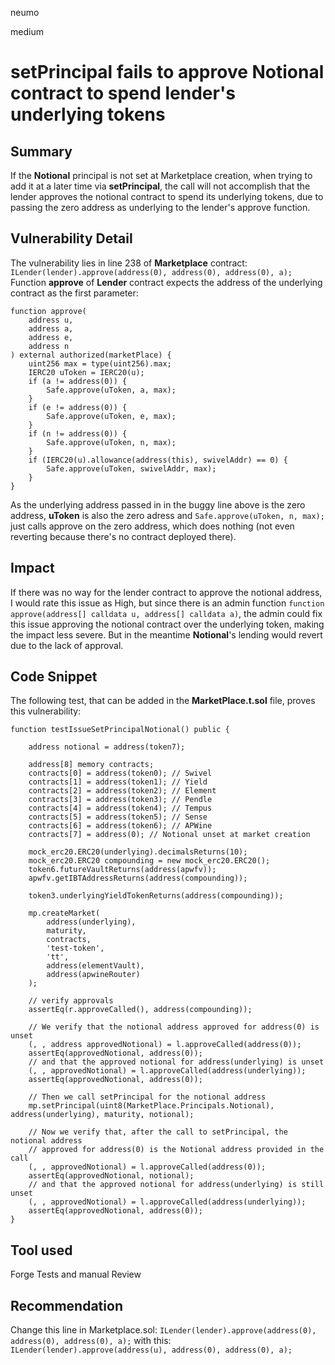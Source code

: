 neumo

medium

# setPrincipal fails to approve Notional contract to spend lender's underlying tokens

## Summary
If the **Notional** principal is not set at Marketplace creation, when trying to add it at a later time via **setPrincipal**, the call will not accomplish that the lender approves the notional contract to spend its underlying tokens,  due to passing the zero address as underlying to the lender's approve function.

## Vulnerability Detail
The vulnerability lies in line 238 of **Marketplace** contract:
`ILender(lender).approve(address(0), address(0), address(0), a);`
Function **approve** of **Lender** contract expects the address of the underlying contract as the first parameter:
```solidity
function approve(
	address u,
	address a,
	address e,
	address n
) external authorized(marketPlace) {
	uint256 max = type(uint256).max;
	IERC20 uToken = IERC20(u);
	if (a != address(0)) {
		Safe.approve(uToken, a, max);
	}
	if (e != address(0)) {
		Safe.approve(uToken, e, max);
	}
	if (n != address(0)) {
		Safe.approve(uToken, n, max);
	}
	if (IERC20(u).allowance(address(this), swivelAddr) == 0) {
		Safe.approve(uToken, swivelAddr, max);
	}
}
```
As the underlying address passed in in the buggy line above is the zero address, **uToken** is also the zero adress and `Safe.approve(uToken, n, max);` just calls approve on the zero address, which does nothing (not even reverting because there's no contract deployed there). 


## Impact
If there was no way for the lender contract to approve the notional address, I would rate this issue as High, but since there is an admin function `function approve(address[] calldata u, address[] calldata a)`, the admin could fix this issue approving the notional contract over the underlying token, making the impact less severe. But in the meantime **Notional**'s lending would revert due to the lack of approval.

## Code Snippet
The following test, that can be added in the **MarketPlace.t.sol** file, proves this vulnerability:
```solidity
function testIssueSetPrincipalNotional() public {

	address notional = address(token7);

	address[8] memory contracts;
	contracts[0] = address(token0); // Swivel
	contracts[1] = address(token1); // Yield
	contracts[2] = address(token2); // Element
	contracts[3] = address(token3); // Pendle
	contracts[4] = address(token4); // Tempus
	contracts[5] = address(token5); // Sense
	contracts[6] = address(token6); // APWine
	contracts[7] = address(0); // Notional unset at market creation

	mock_erc20.ERC20(underlying).decimalsReturns(10);
	mock_erc20.ERC20 compounding = new mock_erc20.ERC20();
	token6.futureVaultReturns(address(apwfv));
	apwfv.getIBTAddressReturns(address(compounding));

	token3.underlyingYieldTokenReturns(address(compounding));

	mp.createMarket(
		address(underlying),
		maturity,
		contracts,
		'test-token',
		'tt',
		address(elementVault),
		address(apwineRouter)
	);

	// verify approvals
	assertEq(r.approveCalled(), address(compounding));

	// We verify that the notional address approved for address(0) is unset
	(, , address approvedNotional) = l.approveCalled(address(0));
	assertEq(approvedNotional, address(0));
	// and that the approved notional for address(underlying) is unset
	(, , approvedNotional) = l.approveCalled(address(underlying));
	assertEq(approvedNotional, address(0));

	// Then we call setPrincipal for the notional address
	mp.setPrincipal(uint8(MarketPlace.Principals.Notional), address(underlying), maturity, notional);

	// Now we verify that, after the call to setPrincipal, the notional address 
	// approved for address(0) is the Notional address provided in the call
	(, , approvedNotional) = l.approveCalled(address(0));
	assertEq(approvedNotional, notional);
	// and that the approved notional for address(underlying) is still unset
	(, , approvedNotional) = l.approveCalled(address(underlying));
	assertEq(approvedNotional, address(0));
}
```

## Tool used

Forge Tests and manual Review

## Recommendation
Change this line in Marketplace.sol:
`ILender(lender).approve(address(0), address(0), address(0), a);`
with this:
`ILender(lender).approve(address(u), address(0), address(0), a);`
